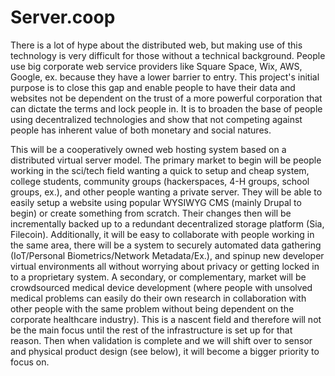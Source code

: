 # Server.coop
There is a lot of hype about the distributed web, but making use of this technology is very difficult for those without a technical background.  People use big corporate web service providers like Square Space, Wix, AWS, Google, ex. because they have a lower barrier to entry.  This project's initial purpose is to close this gap and enable people to have their data and websites not be dependent on the trust of a more powerful corporation that can dictate the terms and lock people in.  It is to broaden the base of people using decentralized technologies and show that not competing against people has inherent value of both monetary and social natures.

This will be a cooperatively owned web hosting system based on a distributed virtual server model.  The primary market to begin will be people working in the sci/tech field wanting a quick to setup and cheap system, college students, community groups (hackerspaces, 4-H groups, school groups, ex.), and other people wanting a private server.  They will be able to easily setup a website using popular WYSIWYG CMS (mainly Drupal to begin) or create something from scratch.  Their changes then will be incrementally backed up to a redundant decentralized storage platform (Sia, Filecoin).  Additionally, it will be easy to collaborate with people working in the same area, there will be a system to securely automated data gathering (IoT/Personal Biometrics/Network Metadata/Ex.), and spinup new developer virtual environments all without worrying about privacy or getting locked in to a proprietary system.  A secondary, or complementary, market will be crowdsourced medical device development (where people with unsolved medical problems can easily do their own research in collaboration with other people with the same problem without being dependent on the corporate healthcare industry).  This is a nascent field and therefore will not be the main focus until the rest of the infrastructure is set up for that reason.  Then when validation is complete and we will shift over to sensor and physical product design (see below), it will become a bigger priority to focus on.
